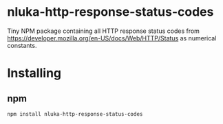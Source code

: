 # nluka-http-response-status-codes

Tiny NPM package containing all HTTP response status codes from https://developer.mozilla.org/en-US/docs/Web/HTTP/Status as numerical constants.

# Installing

## npm

`npm install nluka-http-response-status-codes`

